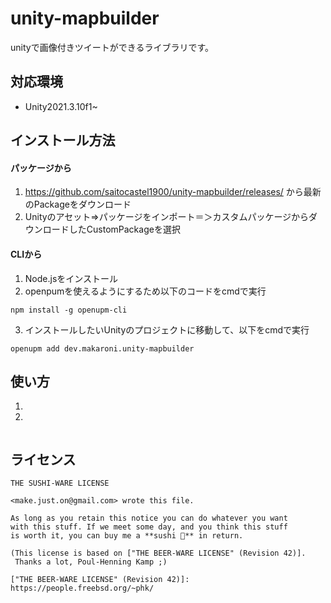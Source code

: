 # unity-mapbuilder
unityで画像付きツイートができるライブラリです。   

## 対応環境
* Unity2021.3.10f1~

## インストール方法

#### パッケージから
1. https://github.com/saitocastel1900/unity-mapbuilder/releases/ から最新のPackageをダウンロード  
2. Unityのアセット=>パッケージをインポート＝＞カスタムパッケージからダウンロードしたCustomPackageを選択

#### CLIから
1. Node.jsをインストール  
2. openpumを使えるようにするため以下のコードをcmdで実行

```
npm install -g openupm-cli
```
3. インストールしたいUnityのプロジェクトに移動して、以下をcmdで実行
```
openupm add dev.makaroni.unity-mapbuilder
```

## 使い方
1. 
2. 

```

```

## ライセンス

```
THE SUSHI-WARE LICENSE

<make.just.on@gmail.com> wrote this file.

As long as you retain this notice you can do whatever you want
with this stuff. If we meet some day, and you think this stuff
is worth it, you can buy me a **sushi 🍣** in return.

(This license is based on ["THE BEER-WARE LICENSE" (Revision 42)].
 Thanks a lot, Poul-Henning Kamp ;)

["THE BEER-WARE LICENSE" (Revision 42)]: https://people.freebsd.org/~phk/
```
